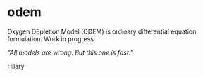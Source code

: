 # odem
Oxygen DEpletion Model (ODEM) is ordinary differential equation formulation. Work in progress.

*“All models are wrong. But this one is fast.”*

Hilary
